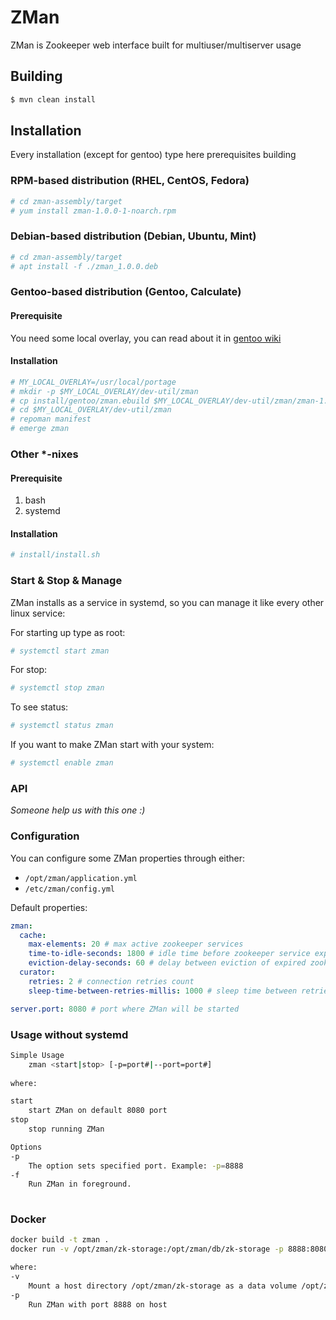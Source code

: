 # ZMan

ZMan is Zookeeper web interface built for multiuser/multiserver usage

## Building

```bash
$ mvn clean install
```

## Installation

Every installation (except for gentoo) type here prerequisites building 

### RPM-based distribution (RHEL, CentOS, Fedora)

```bash
# cd zman-assembly/target
# yum install zman-1.0.0-1-noarch.rpm
```

### Debian-based distribution (Debian, Ubuntu, Mint)

```bash
# cd zman-assembly/target
# apt install -f ./zman_1.0.0.deb
```

### Gentoo-based distribution (Gentoo, Calculate)

#### Prerequisite

You need some local overlay, you can read about it in [gentoo wiki](https://wiki.gentoo.org/wiki/Custom_repository)

#### Installation

```bash
# MY_LOCAL_OVERLAY=/usr/local/portage
# mkdir -p $MY_LOCAL_OVERLAY/dev-util/zman
# cp install/gentoo/zman.ebuild $MY_LOCAL_OVERLAY/dev-util/zman/zman-1.0.0.ebuild
# cd $MY_LOCAL_OVERLAY/dev-util/zman
# repoman manifest
# emerge zman
```

### Other *-nixes

#### Prerequisite

1. bash
2. systemd

#### Installation

```bash
# install/install.sh
```

### Start & Stop & Manage

ZMan installs as a service in systemd, so you can manage it like every other linux service:

For starting up type as root:

```bash
# systemctl start zman
```

For stop:

```bash
# systemctl stop zman
```

To see status:

```bash
# systemctl status zman
```

If you want to make ZMan start with your system:

```bash
# systemctl enable zman
```

### API

*Someone help us with this one :)*

### Configuration

You can configure some ZMan properties through either:

 - `/opt/zman/application.yml`
 - `/etc/zman/config.yml`

Default properties:
```yaml
zman:
  cache:
    max-elements: 20 # max active zookeeper services
    time-to-idle-seconds: 1800 # idle time before zookeeper service expires
    eviction-delay-seconds: 60 # delay between eviction of expired zookeeper services
  curator:
    retries: 2 # connection retries count
    sleep-time-between-retries-millis: 1000 # sleep time between retries (millis)

server.port: 8080 # port where ZMan will be started
```

### Usage without systemd

```bash
Simple Usage
    zman <start|stop> [-p=port#|--port=port#]
    
where:

start
    start ZMan on default 8080 port
stop
    stop running ZMan

Options
-p
    The option sets specified port. Example: -p=8888
-f
    Run ZMan in foreground.
        
```

### Docker

```bash
docker build -t zman .
docker run -v /opt/zman/zk-storage:/opt/zman/db/zk-storage -p 8888:8080 -d --name zman zman

where:
-v
    Mount a host directory /opt/zman/zk-storage as a data volume /opt/zman/db/zk-storage
-p
    Run ZMan with port 8888 on host
```
